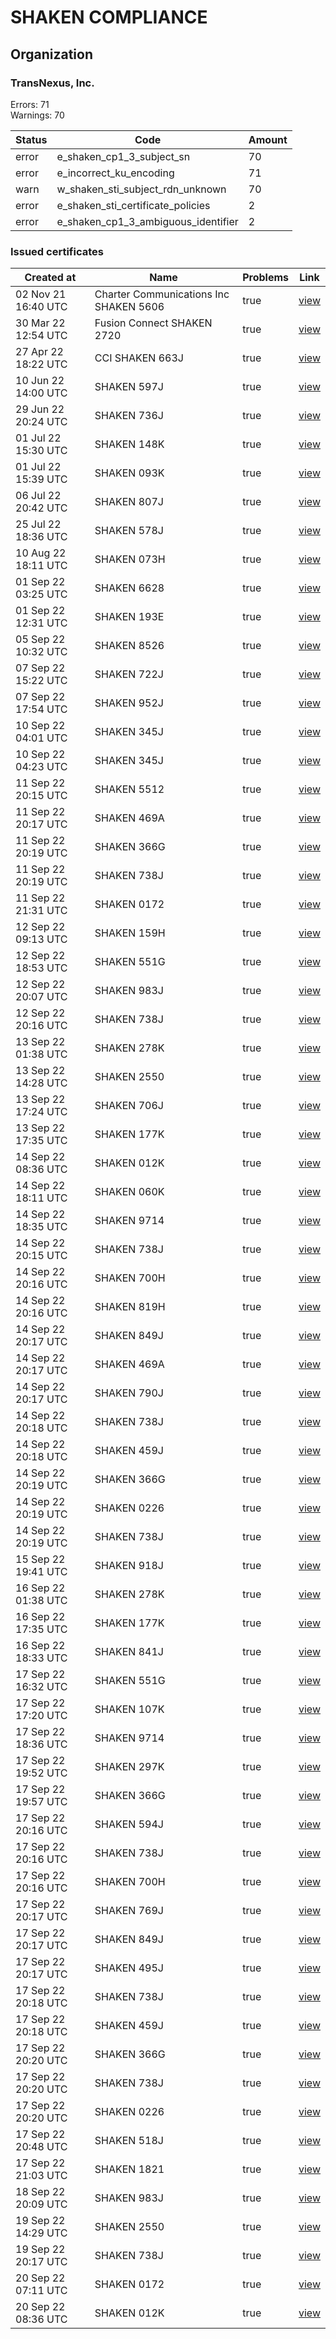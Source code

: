 # SHAKEN COMPLIANCE
## Organization

### TransNexus, Inc.

Errors: 71\
Warnings: 70

| Status | Code | Amount |
|--------|------|--------|
| error | e_shaken_cp1_3_subject_sn | 70 |
| error | e_incorrect_ku_encoding | 71 |
| warn | w_shaken_sti_subject_rdn_unknown | 70 |
| error | e_shaken_sti_certificate_policies | 2 |
| error | e_shaken_cp1_3_ambiguous_identifier | 2 |

### Issued certificates

| Created at | Name | Problems | Link |
|------------|------|----------|------|
| 02 Nov 21 16:40 UTC | Charter Communications Inc SHAKEN 5606 | true | [view](abbd6bca303f79a930d3a14e0d3538c51934a97a%2Findex.md) |
| 30 Mar 22 12:54 UTC | Fusion Connect SHAKEN 2720 | true | [view](136f6839b2fa440965940ff380d9cde7b053f2d0%2Findex.md) |
| 27 Apr 22 18:22 UTC | CCI SHAKEN 663J | true | [view](7c0be1458e20b8247bce9338ecbe8322578f807c%2Findex.md) |
| 10 Jun 22 14:00 UTC | SHAKEN 597J | true | [view](9e8c6e83efe9133df13009a69d1dfbe8801f0a13%2Findex.md) |
| 29 Jun 22 20:24 UTC | SHAKEN 736J | true | [view](8a1091afcbec190e8877ecdd666ef18c50cb9356%2Findex.md) |
| 01 Jul 22 15:30 UTC | SHAKEN 148K | true | [view](c442c98ee4491a24afe84a5cd9f6cb796b0b13fd%2Findex.md) |
| 01 Jul 22 15:39 UTC | SHAKEN 093K | true | [view](b7c53cdd6c33cdfc307a190c91aa1fa149ee319e%2Findex.md) |
| 06 Jul 22 20:42 UTC | SHAKEN 807J | true | [view](9044b6374dcc93126c54b611f5902cb5a06282d8%2Findex.md) |
| 25 Jul 22 18:36 UTC | SHAKEN 578J | true | [view](b0affbea73591da4097b4915d92b53818409f67f%2Findex.md) |
| 10 Aug 22 18:11 UTC | SHAKEN 073H | true | [view](0ae828173955498af37d944351d38f36446db6d6%2Findex.md) |
| 01 Sep 22 03:25 UTC | SHAKEN 6628 | true | [view](01505cd524c060dffca87d0b043e0be889026713%2Findex.md) |
| 01 Sep 22 12:31 UTC | SHAKEN 193E | true | [view](b6d72ada27949e72427f323a03e4ddc7e6d2e803%2Findex.md) |
| 05 Sep 22 10:32 UTC | SHAKEN 8526 | true | [view](6ac4ce12571b65d17136b6ce7b05eebb18115caa%2Findex.md) |
| 07 Sep 22 15:22 UTC | SHAKEN 722J | true | [view](77c7b8fa1b327c4c7982e0081182a724b33e2adb%2Findex.md) |
| 07 Sep 22 17:54 UTC | SHAKEN 952J | true | [view](fd0d83ab5780d61813b717586fb5b42adf8c97db%2Findex.md) |
| 10 Sep 22 04:01 UTC | SHAKEN 345J | true | [view](0317c37f6f53cc9258875de6e11c1f068580cba8%2Findex.md) |
| 10 Sep 22 04:23 UTC | SHAKEN 345J | true | [view](adf6b3913ae512260a1102aabd66aa3d6183bcc0%2Findex.md) |
| 11 Sep 22 20:15 UTC | SHAKEN 5512 | true | [view](26a7b0b82ea1e3c7281325b5e6f2907ce3887c3b%2Findex.md) |
| 11 Sep 22 20:17 UTC | SHAKEN 469A | true | [view](a49d4327ad254972a090cc14de559fd7fbe86842%2Findex.md) |
| 11 Sep 22 20:19 UTC | SHAKEN 366G | true | [view](8671b256030780fce1ce8b26889a625fc2c4746b%2Findex.md) |
| 11 Sep 22 20:19 UTC | SHAKEN 738J | true | [view](0579852fa1363af4515602dc413c7db91496d00d%2Findex.md) |
| 11 Sep 22 21:31 UTC | SHAKEN 0172 | true | [view](db86a05406a3df5e09f611d473147090dc283fad%2Findex.md) |
| 12 Sep 22 09:13 UTC | SHAKEN 159H | true | [view](cfe3fa6974c7fd3a30060695fd8281194b49dfa2%2Findex.md) |
| 12 Sep 22 18:53 UTC | SHAKEN 551G | true | [view](29936616316bf818c74c47eb953cb29bcd5a52f2%2Findex.md) |
| 12 Sep 22 20:07 UTC | SHAKEN 983J | true | [view](bef13b9043c4ae0599bbd64dfea95316a5653f83%2Findex.md) |
| 12 Sep 22 20:16 UTC | SHAKEN 738J | true | [view](cbef581071e3e24abfa76d3afbb9a5576560b271%2Findex.md) |
| 13 Sep 22 01:38 UTC | SHAKEN 278K | true | [view](250c184840be60f49d7dc2d3a18a4413bd5c4c78%2Findex.md) |
| 13 Sep 22 14:28 UTC | SHAKEN 2550 | true | [view](172f8f291b016a315e383eec4405e820e4e56cae%2Findex.md) |
| 13 Sep 22 17:24 UTC | SHAKEN 706J | true | [view](8c58c1679cf840f228b7d5285f431a25ad4d6562%2Findex.md) |
| 13 Sep 22 17:35 UTC | SHAKEN 177K | true | [view](16c798a2adaaf6c091fce605e88a59a6e2b1a36f%2Findex.md) |
| 14 Sep 22 08:36 UTC | SHAKEN 012K | true | [view](58f08c910fcd6d9a70de5cd722b3b8d0ad375977%2Findex.md) |
| 14 Sep 22 18:11 UTC | SHAKEN 060K | true | [view](56cb563304f2137115707e391ef43a39e67b15c3%2Findex.md) |
| 14 Sep 22 18:35 UTC | SHAKEN 9714 | true | [view](6076852b11a841b259082fcbcbbc53d773c63558%2Findex.md) |
| 14 Sep 22 20:15 UTC | SHAKEN 738J | true | [view](d79ee3fd3b8a3ed41c352edf980fd132b3d9f1be%2Findex.md) |
| 14 Sep 22 20:16 UTC | SHAKEN 700H | true | [view](515e338a9682d1be760fbe91a0fc25636ae77cca%2Findex.md) |
| 14 Sep 22 20:16 UTC | SHAKEN 819H | true | [view](306a8a9fcab8b5c409259ae647c980febc0ac85e%2Findex.md) |
| 14 Sep 22 20:17 UTC | SHAKEN 849J | true | [view](67022ea792741e346b2e137ce161fbfd843147a0%2Findex.md) |
| 14 Sep 22 20:17 UTC | SHAKEN 469A | true | [view](cce4abbdfe1071f8f7f837def5e9988fbdcda30a%2Findex.md) |
| 14 Sep 22 20:17 UTC | SHAKEN 790J | true | [view](45cd1487b88115b9aba12b9bf2e37d46febf38c8%2Findex.md) |
| 14 Sep 22 20:18 UTC | SHAKEN 738J | true | [view](26a6fed262840d835bde63dd9fb1a151b4334eba%2Findex.md) |
| 14 Sep 22 20:18 UTC | SHAKEN 459J | true | [view](8ddc0764c5c4369acfcecdcd4877c4e90576f015%2Findex.md) |
| 14 Sep 22 20:19 UTC | SHAKEN 366G | true | [view](46b11c828d17bfe5512f6e508a682133a5dc1cc4%2Findex.md) |
| 14 Sep 22 20:19 UTC | SHAKEN 0226 | true | [view](1e85fe49a10a05b80ea285661f5a549e9d9c9a22%2Findex.md) |
| 14 Sep 22 20:19 UTC | SHAKEN 738J | true | [view](6ad75b2ea46fb22c3aea2b43d56376a923051437%2Findex.md) |
| 15 Sep 22 19:41 UTC | SHAKEN 918J | true | [view](5421e08aca5e5e37f571ca93298e3f46be9083c3%2Findex.md) |
| 16 Sep 22 01:38 UTC | SHAKEN 278K | true | [view](1e191a1718a5922d20077ca6ba7966f6e7bf6f59%2Findex.md) |
| 16 Sep 22 17:35 UTC | SHAKEN 177K | true | [view](cddbf1051ea33f58fb334aeb9772250f1092f1a3%2Findex.md) |
| 16 Sep 22 18:33 UTC | SHAKEN 841J | true | [view](0c192df022a558bd1062c189bed20ff3f28a2954%2Findex.md) |
| 17 Sep 22 16:32 UTC | SHAKEN 551G | true | [view](24ad52a6d1c6b99e822f68ec8d80e8944d24ef19%2Findex.md) |
| 17 Sep 22 17:20 UTC | SHAKEN 107K | true | [view](2b8be0e8323793f4ba27033e6805808296f98d10%2Findex.md) |
| 17 Sep 22 18:36 UTC | SHAKEN 9714 | true | [view](9d9b2e8046b3e504d50ac2edbcdbbaa0cc7085e5%2Findex.md) |
| 17 Sep 22 19:52 UTC | SHAKEN 297K | true | [view](02e13f635c3331127cacd9f02609a87dd3f5eee2%2Findex.md) |
| 17 Sep 22 19:57 UTC | SHAKEN 366G | true | [view](4496626e8a0b4395ee1bb76719c2b4a634976707%2Findex.md) |
| 17 Sep 22 20:16 UTC | SHAKEN 594J | true | [view](b054a43149afc080f8d0fc90c06a228a4eaee9c8%2Findex.md) |
| 17 Sep 22 20:16 UTC | SHAKEN 738J | true | [view](10fc922da670ecec2a5e9be571dd17c4a3ba129c%2Findex.md) |
| 17 Sep 22 20:16 UTC | SHAKEN 700H | true | [view](a6869746901608b02c96357b2acbfb7996d8c39b%2Findex.md) |
| 17 Sep 22 20:17 UTC | SHAKEN 769J | true | [view](425c17a9f1ec5cd4ba13160add26997d3428f2a6%2Findex.md) |
| 17 Sep 22 20:17 UTC | SHAKEN 849J | true | [view](cd344a55822db94f0ee55d1a0a11817bf1698875%2Findex.md) |
| 17 Sep 22 20:17 UTC | SHAKEN 495J | true | [view](6940c094b2f32da87e2d083c7c6e95cb4a497c09%2Findex.md) |
| 17 Sep 22 20:18 UTC | SHAKEN 738J | true | [view](66d55a48fd19df14d91d598a09d4df3debaed441%2Findex.md) |
| 17 Sep 22 20:18 UTC | SHAKEN 459J | true | [view](4d38ef7f05f03f1eb0037fa1c987c3f254e47046%2Findex.md) |
| 17 Sep 22 20:20 UTC | SHAKEN 366G | true | [view](6f81e951874e437318eb16ca8880dda0d0a3a09c%2Findex.md) |
| 17 Sep 22 20:20 UTC | SHAKEN 738J | true | [view](c8c80a997c443ffe0d0ef2305142f11007519ef4%2Findex.md) |
| 17 Sep 22 20:20 UTC | SHAKEN 0226 | true | [view](e6ebbcde8e54175962820e592721e7a7897963a4%2Findex.md) |
| 17 Sep 22 20:48 UTC | SHAKEN 518J | true | [view](43e0e6c251cd653ebef0c5446375731ee1e801e5%2Findex.md) |
| 17 Sep 22 21:03 UTC | SHAKEN 1821 | true | [view](d719bde656137409402e16533d9e6d5196bcc604%2Findex.md) |
| 18 Sep 22 20:09 UTC | SHAKEN 983J | true | [view](d328747ea35f70b26e26c57efcc452c23e23d18a%2Findex.md) |
| 19 Sep 22 14:29 UTC | SHAKEN 2550 | true | [view](18612b1de9536b401406c9c6b1a6b72412f8be90%2Findex.md) |
| 19 Sep 22 20:17 UTC | SHAKEN 738J | true | [view](bf6f027eed3fc247d32478d371a63d7aef761a0d%2Findex.md) |
| 20 Sep 22 07:11 UTC | SHAKEN 0172 | true | [view](56d7d7c31d08fb982b00f04bd4a0a4f8c109e611%2Findex.md) |
| 20 Sep 22 08:36 UTC | SHAKEN 012K | true | [view](5f1708b029037c976c538f754fd364f57d0bd4fe%2Findex.md) |
